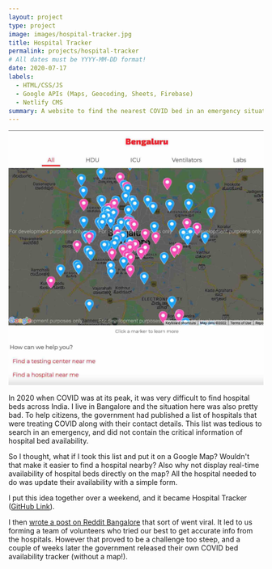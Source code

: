 ```yaml
---
layout: project
type: project
image: images/hospital-tracker.jpg
title: Hospital Tracker
permalink: projects/hospital-tracker
# All dates must be YYYY-MM-DD format!
date: 2020-07-17
labels:
  - HTML/CSS/JS
  - Google APIs (Maps, Geocoding, Sheets, Firebase)
  - Netlify CMS
summary: A website to find the nearest COVID bed in an emergency situation.
---
```


<img class="ui medium right floated rounded image" src="../images/hospital-tracker-home.jpg">

In 2020 when COVID was at its peak, it was very difficult to find hospital beds across India. I live in Bangalore and the situation here was also pretty bad. To help citizens, the government had published a list of hospitals that were treating COVID along with their contact details. This list was tedious to search in an emergency, and did not contain the critical information of hospital bed availability.

So I thought, what if I took this list and put it on a Google Map? Wouldn't that make it easier to find a hospital nearby? Also why not display real-time availability of hospital beds directly on the map? All the hospital needed to do was update their availability with a simple form.

I put this idea together over a weekend, and it became Hospital Tracker ([GitHub Link](https://github.com/covid-map)).

I then [wrote a post on Reddit Bangalore](https://www.reddit.com/r/bangalore/comments/hp8eoj/i_built_a_website_to_find_a_hospital_in_an/) that sort of went viral. It led to us forming a team of volunteers who tried our best to get accurate info from the hospitals. However that proved to be a challenge too steep, and a couple of weeks later the government released their own COVID bed availability tracker (without a map!).
